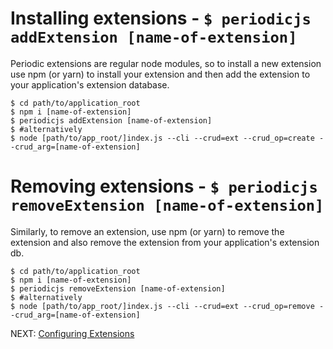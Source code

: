 # Installing extensions - `$ periodicjs addExtension [name-of-extension]` 

Periodic extensions are regular node modules, so to install a new extension use npm (or yarn) to install your extension and then add the extension to your application's extension database.

```console
$ cd path/to/application_root
$ npm i [name-of-extension]
$ periodicjs addExtension [name-of-extension]
$ #alternatively 
$ node [path/to/app_root/]index.js --cli --crud=ext --crud_op=create --crud_arg=[name-of-extension] 
```

# Removing extensions - `$ periodicjs removeExtension [name-of-extension]` 

Similarly, to remove an extension, use npm (or yarn) to remove the extension and also remove the extension from your application's extension db.

```console
$ cd path/to/application_root
$ npm i [name-of-extension]
$ periodicjs removeExtension [name-of-extension]
$ #alternatively 
$ node [path/to/app_root/]index.js --cli --crud=ext --crud_op=remove --crud_arg=[name-of-extension] 
```

NEXT: [ Configuring Extensions ](https://github.com/typesettin/periodicjs/blob/master/doc/extensions/06-configuring-extensions.md)
